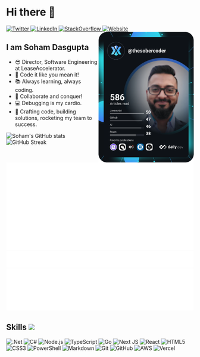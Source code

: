# Hi there 👋

<div align="left">
   <a href="https://twitter.com/thesobercoder">
    <img src="https://img.shields.io/badge/Twitter-%231DA1F2.svg?style=for-the-badge&logo=Twitter&logoColor=white" alt="Twitter" />
  </a>
  <a href="https://www.linkedin.com/in/sohamdasgupta">
    <img src="https://img.shields.io/badge/linkedin-%230077B5.svg?style=for-the-badge&logo=linkedin&logoColor=white" alt="LinkedIn" />
  </a>
  <a href="https://stackoverflow.com/users/238631/soham-dasgupta">
    <img src="https://img.shields.io/badge/-Stackoverflow-FE7A16?style=for-the-badge&logo=stack-overflow&logoColor=white" alt="StackOverflow" />
  </a>
  <a href="https://thesobercoder.in">
    <img src="https://img.shields.io/badge/website-000000?style=for-the-badge&logo=About.me&logoColor=white" alt="Website" />
  </a>
  <a href="https://app.daily.dev">
    <img width="256" align="right" src="/devcard.svg" />
  </a>
</div>

## I am Soham Dasgupta

- 😎 Director, Software Engineering at LeaseAccelerator.
- 🚀 Code it like you mean it!
- 📚 Always learning, always coding.
- 🤝 Collaborate and conquer!
- 💻 Debugging is my cardio.
- 🔧 Crafting code, building solutions, rocketing my team to success.

![Soham's GitHub stats](https://github-readme-stats.vercel.app/api?username=thesobercoder&show_icons=true&theme=dark&card_width=500px)
![GitHub Streak](https://github-readme-streak-stats.herokuapp.com?user=thesobercoder&theme=dark&card_width=500px)

![Metrics](/github-metrics.svg)
![Notable contributions](/notable.svg)
![Achievements](/achievements.svg)

## Skills <img src='https://user-images.githubusercontent.com/74038190/206662607-d9e7591e-bbf9-42f9-9386-29efc927bc16.gif' width="40"> 

![.Net](https://img.shields.io/badge/.NET-5C2D91?style=for-the-badge&logo=.net&logoColor=white)
![C#](https://img.shields.io/badge/c%23-%23239120.svg?style=for-the-badge&logo=c-sharp&logoColor=white)
![Node.js](https://img.shields.io/badge/Node.js-43853D?style=for-the-badge&logo=node.js&logoColor=white)
![TypeScript](https://img.shields.io/badge/typescript-%23007ACC.svg?style=for-the-badge&logo=typescript&logoColor=white)
![Go](https://img.shields.io/badge/go-%2300ADD8.svg?style=for-the-badge&logo=go&logoColor=white)
![Next JS](https://img.shields.io/badge/Next-black?style=for-the-badge&logo=next.js&logoColor=white)
![React](https://img.shields.io/badge/react-%2320232a.svg?style=for-the-badge&logo=react&logoColor=%2361DAFB)
![HTML5](https://img.shields.io/badge/html5-%23E34F26.svg?style=for-the-badge&logo=html5&logoColor=white)
![CSS3](https://img.shields.io/badge/css3-%231572B6.svg?style=for-the-badge&logo=css3&logoColor=white)
![PowerShell](https://img.shields.io/badge/PowerShell-%235391FE.svg?style=for-the-badge&logo=powershell&logoColor=white)
![Markdown](https://img.shields.io/badge/markdown-%23000000.svg?style=for-the-badge&logo=markdown&logoColor=white)
![Git](https://img.shields.io/badge/git-%23F05033.svg?style=for-the-badge&logo=git&logoColor=white)
![GitHub](https://img.shields.io/badge/github-%23121011.svg?style=for-the-badge&logo=github&logoColor=white)
![AWS](https://img.shields.io/badge/Amazon_AWS-232F3E?style=for-the-badge&logo=amazon-aws&logoColor=white)
![Vercel](https://img.shields.io/badge/vercel-%23000000.svg?style=for-the-badge&logo=vercel&logoColor=white)
